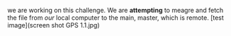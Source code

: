 we are working on this challenge.
We are **attempting** to meagre and fetch the file from *our* local computer to the main, master, which is remote.
[test image](screen shot GPS 1.1.jpg)